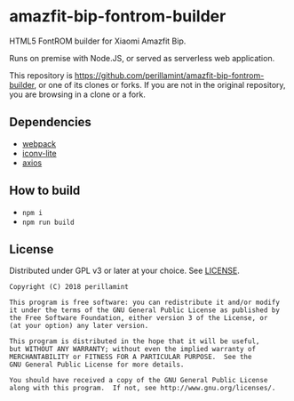 # amazfit-bip-fontrom-builder

HTML5 FontROM builder for Xiaomi Amazfit Bip.

Runs on premise with Node.JS, or served as serverless web application.

This repository is <https://github.com/perillamint/amazfit-bip-fontrom-builder>,
or one of its clones or forks. If you are not in the original repository,
you are browsing in a clone or a fork.

## Dependencies

* [webpack](https://www.npmjs.com/package/webpack)
* [iconv-lite](https://www.npmjs.com/package/iconv-lite)
* [axios](https://www.npmjs.com/package/axios)

## How to build

* `npm i`
* `npm run build`

## License

Distributed under GPL v3 or later at your choice. See [LICENSE](LICENSE).

```
Copyright (C) 2018 perillamint

This program is free software: you can redistribute it and/or modify
it under the terms of the GNU General Public License as published by
the Free Software Foundation, either version 3 of the License, or
(at your option) any later version.

This program is distributed in the hope that it will be useful,
but WITHOUT ANY WARRANTY; without even the implied warranty of
MERCHANTABILITY or FITNESS FOR A PARTICULAR PURPOSE.  See the
GNU General Public License for more details.

You should have received a copy of the GNU General Public License
along with this program.  If not, see http://www.gnu.org/licenses/.
```
